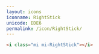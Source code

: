 ```yaml
---
layout: icons
iconname: RightStick
unicode: EDE6
permalink: /icon/RightStick/
---
```


``` html
<i class="mi mi-RightStick"></i>
```
